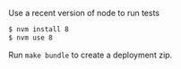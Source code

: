 Use a recent version of node to run tests

```sh
$ nvm install 8
$ nvm use 8
```

Run `make bundle` to create a deployment zip.
